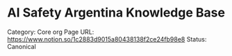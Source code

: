 # AI Safety Argentina Knowledge Base

Category: Core org
Page URL: https://www.notion.so/1c2883d9015a80438138f2ce24fb98e8
Status: Canonical